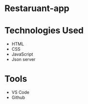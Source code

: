 # Restaruant-app

# Technologies Used
* HTML
* CSS
* JavaScript
* Json server

# Tools
* VS Code
* Github
